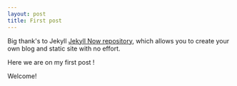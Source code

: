 ```yaml
---
layout: post
title: First post
---
```


Big thank's to Jekyll [Jekyll Now repository](https://github.com/barryclark/jekyll-now), which allows you to create your own blog and static site with no effort.

Here we are on my first post ! 

Welcome! 
